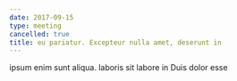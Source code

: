 ```yaml
---
date: 2017-09-15
type: meeting
cancelled: true
title: eu pariatur. Excepteur nulla amet, deserunt in
---
```

ipsum enim sunt aliqua. laboris sit labore in Duis dolor esse